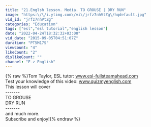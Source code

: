 ```yaml
---
title: "21.Englsh lesson. Media. TO GROUSE | DRY RUN"
image: "https:\/\/i.ytimg.com\/vi\/jrfz7nhVtZg\/hqdefault.jpg"
vid_id: "jrfz7nhVtZg"
categories: "Education"
tags: ["esl","esl tutorial","english lesson"]
date: "2022-04-24T18:32:32+03:00"
vid_date: "2015-09-05T04:51:07Z"
duration: "PT5M17S"
viewcount: "4"
likeCount: "2"
dislikeCount: ""
channel: "E-z English"
---
```

{% raw %}Tom Taylor, ESL tutor: www.esl-fullsteamahead.com<br />Test your knowledge of this video: www.quizmyenglish.com<br />This lesson will cover<br />-------<br />TO GROUSE<br />DRY RUN<br />-------<br />and much more.<br />Subscribe and enjoy!{% endraw %}
